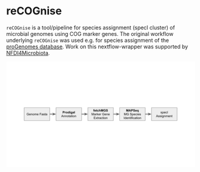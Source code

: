 reCOGnise
=========

`reCOGnise` is a tool/pipeline for species assignment (specI cluster) of microbial genomes using COG marker genes. The original workflow underlying `reCOGnise` was used e.g. for species assignment of the [proGenomes database](https://progenomes.embl.de). Work on this nextflow-wrapper was supported by [NFDI4Microbiota](https://nfdi4microbiota.de/).


![reCOGnise Workflow Diagram](docs/reCOGnise_workflow.svg)